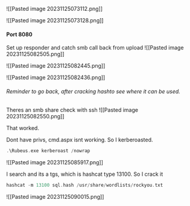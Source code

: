 ![[Pasted image 20231125073112.png]]

![[Pasted image 20231125073128.png]]


#### Port 8080
Set up responder and catch smb call back from upload
![[Pasted image 20231125082505.png]]

![[Pasted image 20231125082445.png]]

![[Pasted image 20231125082436.png]]

###### Reminder to go back, after cracking hashto see where it can be used. 

Theres an smb share
check with ssh
![[Pasted image 20231125082550.png]]

That worked. 


Dont have privs, cmd.aspx isnt working. So I kerberoasted. 
```c
.\Rubeus.exe kerberoast /nowrap
```

![[Pasted image 20231125085917.png]]

I search and its a tgs, which is hashcat type 13100. So I crack it
```c
hashcat -m 13100 sql.hash /usr/share/wordlists/rockyou.txt
```
![[Pasted image 20231125090015.png]]
